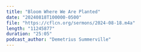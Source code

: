 ```yaml
---
title: "Bloom Where We Are Planted"
date: "20240818T100000-0500"
file: "https://cflcn.org/sermons/2024-08-18.m4a"
length: "11245877"
duration: "25:05"
podcast_author: "Demetrius Summerville"
---
```

